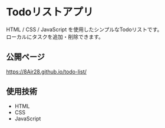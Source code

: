 # Todoリストアプリ

HTML / CSS / JavaScript を使用したシンプルなTodoリストです。  
ローカルにタスクを追加・削除できます。

## 公開ページ
https://8Air28.github.io/todo-list/

## 使用技術
- HTML
- CSS
- JavaScript
